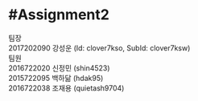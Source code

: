 #Assignment2
============
팀장<br/>
2017202090 강성운 (Id: clover7kso, SubId: clover7ksw)<br/>
팀원<br/>
2016722020 신정민 (shin4523)<br/>
2015722095 백하닮 (hdak95)<br/>
2016722038 조재용 (quietash9704)<br/>

